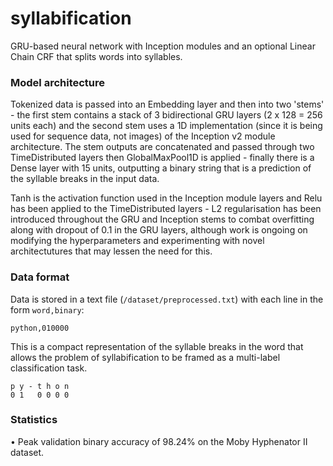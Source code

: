 # syllabification
GRU-based neural network with Inception modules and an optional Linear Chain CRF that splits words into syllables.

### Model architecture
Tokenized data is passed into an Embedding layer and then into two 'stems' - the first stem contains a stack of 3 bidirectional GRU layers (2 x 128 = 256 units each) and the second stem uses a 1D implementation (since it is being used for sequence data, not images) of the Inception v2 module architecture. The stem outputs are concatenated and passed through two TimeDistributed layers then GlobalMaxPool1D is applied - finally there is a Dense layer with 15 units, outputting a binary string that is a prediction of the syllable breaks in the input data.

Tanh is the activation function used in the Inception module layers and Relu has been applied to the TimeDistributed layers - L2 regularisation has been introduced throughout the GRU and Inception stems to combat overfitting along with dropout of 0.1 in the GRU layers, although work is ongoing on modifying the hyperparameters and experimenting with novel architectutures that may lessen the need for this.

### Data format
Data is stored in a text file (`/dataset/preprocessed.txt`) with each line in the form `word,binary`:
```
python,010000
```
This is a compact representation of the syllable breaks in the word that allows the problem of syllabification to be framed as a multi-label classification task.
```
p y - t h o n
0 1   0 0 0 0
```

### Statistics
• Peak validation binary accuracy of 98.24% on the Moby Hyphenator II dataset.
